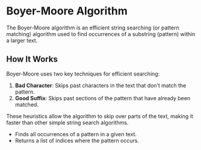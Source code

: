 # Boyer-Moore Algorithm

The Boyer-Moore algorithm is an efficient string searching (or pattern matching) algorithm used to find occurrences of a substring (pattern) within a larger text.

## How It Works

Boyer-Moore uses two key techniques for efficient searching:
1. **Bad Character**: Skips past characters in the text that don’t match the pattern.
2. **Good Suffix**: Skips past sections of the pattern that have already been matched.

These heuristics allow the algorithm to skip over parts of the text, making it faster than other simple string search algorithms.

- Finds all occurrences of a pattern in a given text.
- Returns a list of indices where the pattern occurs.
